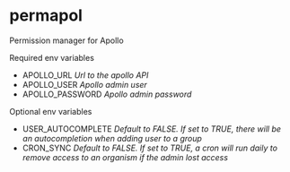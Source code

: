 # permapol
Permission manager for Apollo

Required env variables

* APOLLO_URL *Url to the apollo API*
* APOLLO_USER *Apollo admin user*
* APOLLO_PASSWORD *Apollo admin password*

Optional env variables

* USER_AUTOCOMPLETE *Default to FALSE. If set to TRUE, there will be an autocompletion when adding user to a group*
* CRON_SYNC *Default to FALSE. If set to TRUE, a cron will run daily to remove access to an organism if the admin lost access*
